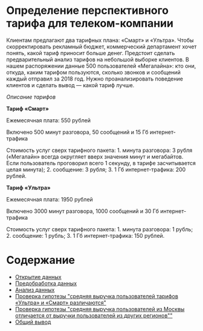 
# Определение перспективного тарифа для телеком-компании

Клиентам предлагают два тарифных плана: «Смарт» и «Ультра». Чтобы скорректировать рекламный бюджет, коммерческий департамент хочет понять, какой тариф приносит больше денег.
Предстоит сделать предварительный анализ тарифов на небольшой выборке клиентов. В нашем распоряжении данные 500 пользователей «Мегалайна»: кто они, откуда, каким тарифом пользуются, сколько звонков и сообщений каждый отправил за 2018 год. Нужно проанализировать поведение клиентов и сделать вывод — какой тариф лучше.

*Описание тарифов*

<b>Тариф «Смарт»</b>

Ежемесячная плата: 550 рублей

Включено 500 минут разговора, 50 сообщений и 15 Гб интернет-трафика

Стоимость услуг сверх тарифного пакета: 1. минута разговора: 3 рубля («Мегалайн» всегда округляет вверх значения минут и мегабайтов. Если пользователь проговорил всего 1 секунду, в тарифе засчитывается целая минута); 2. сообщение: 3 рубля; 3. 1 Гб интернет-трафика: 200 рублей.

<b>Тариф «Ультра»</b>

Ежемесячная плата: 1950 рублей

Включено 3000 минут разговора, 1000 сообщений и 30 Гб интернет-трафика

Стоимость услуг сверх тарифного пакета: 1. минута разговора: 1 рубль; 2. сообщение: 1 рубль; 3. 1 Гб интернет-трафика: 150 рублей.

<h1>Содержание<span class="tocSkip"></span></h1>

- [Открытие данных](#start)
- [Предобработка данных](#preprocessing)
- [Анализ данных](#analysis)
- [Проверка гипотезы "средняя выручка пользователей тарифов «Ультра» и «Смарт» различаются"](#Hypothesis_testing_1)
- [Проверка гипотезы "средняя выручка пользователей из Москвы отличается от выручки пользователей из других регионов""](#Hypothesis_testing_2)
- [Общий вывод](#conclusion)

